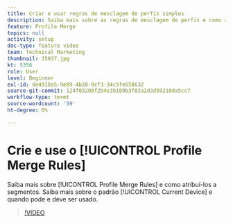 ```yaml
---
title: Criar e usar regras de mesclagem de perfis simples
description: Saiba mais sobre as regras de mesclagem de perfis e como atribuí-las a segmentos. Saiba mais sobre o perfil padrão "Dispositivo atual" e quando ele pode/deve ser usado.
feature: Profile Merge
topics: null
activity: setup
doc-type: feature video
team: Technical Marketing
thumbnail: 35937.jpg
kt: 5356
role: User
level: Beginner
exl-id: de4910a5-9e89-4b38-9cf3-34c5fe658632
source-git-commit: 124f03208f2b4e3b109b3f02a2d3d59210da5cc7
workflow-type: tm+mt
source-wordcount: '59'
ht-degree: 0%

---
```


# Crie e use o [!UICONTROL Profile Merge Rules]

Saiba mais sobre [!UICONTROL Profile Merge Rules] e como atribuí-los a segmentos. Saiba mais sobre o padrão [!UICONTROL Current Device] e quando pode e deve ser usado.

>[!VIDEO](https://video.tv.adobe.com/v/35937/?quality=12&learn=on)
